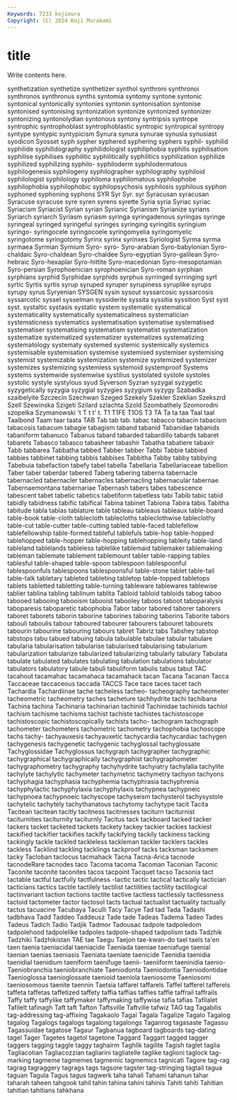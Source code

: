 ```yaml
---
Keywords: 7233 kojimura
Copyright: (C) 2024 Koji Murakami
---
```


# title

Write contents here.



synthetization synthetize synthetizer synthol synthroni synthronoi synthronos synthronus
synths syntomia syntomy syntone syntonic syntonical syntonically syntonies syntonin syntonisation
syntonise syntonised syntonising syntonization syntonize syntonized syntonizer syntonizing syntonolydian syntonous
syntony syntripsis syntrope syntrophic syntrophoblast syntrophoblastic syntropic syntropical syntropy syntype
syntypic syntypicism Synura synura synurae synusia synusiast syodicon Syosset syph
sypher syphered syphering syphers syphil- syphilid syphilide syphilidography syphilidologist syphiliphobia
syphilis syphilisation syphilise syphilises syphilitic syphilitically syphilitics syphilization syphilize syphilized
syphilizing syphilo- syphiloderm syphilodermatous syphilogenesis syphilogeny syphilographer syphilography syphiloid syphilologist
syphilology syphiloma syphilomatous syphilophobe syphilophobia syphilophobic syphilopsychosis syphilosis syphilous syphon
syphoned syphoning syphons SYR Syr Syr. syr Syracusan syracusan Syracuse
syracuse syre syren syrens syrette Syria syria Syriac syriac Syriacism
Syriacist Syrian syrian Syrianic Syrianism Syrianize syrians Syriarch syriarch Syriasm
syriasm syringa syringadenous syringas syringe syringeal syringed syringeful syringes syringing
syringitis syringium syringo- syringocele syringocoele syringomyelia syringomyelic syringotome syringotomy Syrinx
syrinx syrinxes Syriologist Syrma syrma syrmaea Syrmian Syrnium Syro- syro-
Syro-arabian Syro-babylonian Syro-chaldaic Syro-chaldean Syro-chaldee Syro-egyptian Syro-galilean Syro-hebraic Syro-hexaplar Syro-hittite
Syro-macedonian Syro-mesopotamian Syro-persian Syrophoenician syrophoenician Syro-roman syrphian syrphians syrphid Syrphidae
syrphids syrphus syrringed syrringing syrt syrtic Syrtis syrtis syrup syruped
syruper syrupiness syruplike syrups syrupy syrus Syryenian SYSGEN sysin sysout
syssarcosic syssarcosis syssarcotic syssel sysselman syssiderite syssita syssitia syssition Syst
syst syst. systaltic systasis systatic system systematic systematical systematicality systematically
systematicalness systematician systematicness systematics systematisation systematise systematised systematiser systematising systematism
systematist systematization systematize systematized systematizer systematizes systematizing systematology systematy systemed
systemic systemically systemics systemisable systemisation systemise systemised systemiser systemising systemist
systemizable systemization systemize systemized systemizer systemizes systemizing systemless systemoid systemproof
Systems systems systemwide systemwise systilius systolated systole systoles systolic systyle
systylous syud Syverson Syzran syzygal syzygetic syzygetically syzygia syzygial syzygies
syzygium syzygy Szabadka szaibelyite Szczecin Szechwan Szeged Szekely Szekler Szeklian
Szekszrd Szell Szewinska Szigeti Szilard szlachta Szold Szombathely Szomorodni szopelka
Szymanowski 't T t t' t. T1 T1FE T1OS T3
TA Ta ta taa Taal taal Taalbond Taam taar taata
TAB Tab tab tab. tabac tabacco tabacin tabacism tabacosis tabacum
tabagie tabagism taband tabanid Tabanidae tabanids tabaniform tabanuco Tabanus tabard
tabarded tabardillo tabards tabaret tabarets Tabasco tabasco tabasheer tabashir Tabatha
tabatiere tabaxir Tabb tabbarea Tabbatha tabbed Tabber tabber Tabbi Tabbie
tabbied tabbies tabbinet tabbing tabbis tabbises Tabbitha Tabby tabby tabbying
Tabebuia tabefaction tabefy tabel tabella Tabellaria Tabellariaceae tabellion Taber taber
taberdar tabered Taberg tabering taberna tabernacle tabernacled tabernacler tabernacles tabernacling
tabernacular tabernae Tabernaemontana tabernariae Tabernash tabers tabes tabescence tabescent tabet
tabetic tabetics tabetiform tabetless tabi Tabib tabic tabid tabidly tabidness
tabific tabifical Tabina tabinet Tabiona Tabira tabis Tabitha tabitude tabla
tablas tablature table tableau tableaus tableaux table-board table-book table-cloth tablecloth
tablecloths tableclothwise tableclothy table-cut table-cutter table-cutting tabled table-faced tablefellow tablefellowship
table-formed tableful tablefuls table-hop table-hopped tablehopped table-hopper table-hopping tablehopping tableity
table-land tableland tablelands tableless tablelike tablemaid tablemaker tablemaking tableman tablemate
tablement tablemount tabler table-rapping tables tablesful table-shaped table-spoon tablespoon tablespoonful
tablespoonfuls tablespoons tablespoonsful table-stone tablet table-tail table-talk tabletary tableted tableting
tabletop table-topped tabletops tablets tabletted tabletting table-turning tableware tablewares tablewise
tablier tablina tabling tablinum tablita Tabloid tabloid tabloids tabog taboo
tabooed tabooing tabooism tabooist tabooley taboos taboot taboparalysis taboparesis taboparetic
tabophobia Tabor tabor tabored taborer taborers taboret taborets taborin taborine
taborines taboring taborins Taborite tabors tabouli taboulis tabour taboured tabourer
tabourers tabouret tabourets tabourin tabourine tabouring tabours tabret Tabriz tabs
Tabshey tabstop tabstops tabu tabued tabuing tabula tabulable tabulae tabular
tabulare tabularia tabularisation tabularise tabularised tabularising tabularium tabularization tabularize tabularized
tabularizing tabularly tabulary Tabulata tabulate tabulated tabulates tabulating tabulation tabulations
tabulator tabulators tabulatory tabule tabuli tabuliform tabulis tabus tabut TAC
tacahout tacamahac tacamahaca tacamahack tacan Tacana Tacanan Tacca Taccaceae taccaceous
taccada TACCS Tace tace taces tacet tach Tachardia Tachardiinae tache
tacheless tacheo- tacheography tacheometer tacheometric tacheometry taches tacheture tachhydrite tachi
tachibana Tachina tachina Tachinaria tachinarian tachinid Tachinidae tachinids tachiol tachism
tachisme tachisms tachist tachiste tachistes tachistoscope tachistoscopic tachistoscopically tachists tacho-
tachogram tachograph tachometer tachometers tachometric tachometry tachophobia tachoscope tachs tachy-
tachyauxesis tachyauxetic tachycardia tachycardiac tachygen tachygenesis tachygenetic tachygenic tachyglossal tachyglossate
Tachyglossidae Tachyglossus tachygraph tachygrapher tachygraphic tachygraphical tachygraphically tachygraphist tachygraphometer tachygraphometry
tachygraphy tachyhydrite tachyiatry tachylalia tachylite tachylyte tachylytic tachymeter tachymetric tachymetry
tachyon tachyons tachyphagia tachyphasia tachyphemia tachyphrasia tachyphrenia tachyphylactic tachyphylaxia tachyphylaxis
tachypnea tachypneic tachypnoea tachypnoeic tachyscope tachyseism tachysterol tachysystole tachytelic tachytely
tachythanatous tachytomy tachytype tacit Tacita Tacitean tacitean tacitly tacitness tacitnesses
taciturn taciturnist taciturnities taciturnity taciturnly Tacitus tack tackboard tacked tacker
tackers tacket tacketed tackets tackety tackey tackier tackies tackiest tackified
tackifier tackifies tackify tackifying tackily tackiness tacking tackingly tackle tackled
tackleless tackleman tackler tacklers tackles tackless Tacklind tackling tacklings tackproof
tacks tacksman tacksmen tacky Tacloban taclocus tacmahack Tacna Tacna-Arica tacnode
tacnodeRare tacnodes taco Tacoma tacoma Tacoman Taconian Taconic Taconite taconite
taconites tacos tacpoint Tacquet tacso Tacsonia tact tactable tactful tactfully
tactfulness -tactic tactic tactical tactically tactician tacticians tactics tactile tactilely
tactilist tactilities tactility tactilogical tactinvariant taction tactions tactite tactive tactless
tactlessly tactlessness tactoid tactometer tactor tactosol tacts tactual tactualist tactuality
tactually tactus tacuacine Tacubaya Taculli Tacy Tacye Tad tad Tada
Tadashi tadbhava Tadd Taddeo Taddeusz Tade tade Tadeas Tadema Tadeo
Tades Tadeus Tadich Tadio Tadjik Tadmor Tadousac tadpole tadpoledom tadpolehood
tadpolelike tadpoles tadpole-shaped tadpolism tads Tadzhik Tadzhiki Tadzhikistan TAE tae
Taegu Taejon tae-kwan-do tael taels ta'en taen taenia taeniacidal taeniacide
Taeniada taeniae taeniafuge taenial taenian taenias taeniasis Taeniata taeniate taenicide
Taenidia taenidia taenidial taenidium taeniform taenifuge taenii- taeniiform taeninidia taenio-
Taeniobranchia taeniobranchiate Taeniodonta Taeniodontia Taeniodontidae Taenioglossa taenioglossate taenioid taeniola taeniosome
Taeniosomi taeniosomous taenite taennin Taetsia taffarel taffarels Taffel tafferel tafferels
taffeta taffetas taffetized taffety taffia taffias taffies taffle taffrail taffrails
Taffy taffy taffylike taffymaker taffymaking taffywise tafia tafias Tafilalet Tafilelt
tafinagh Taft taft Tafton Taftsville Taftville tafwiz TAG tag Tagabilis
tag-addressing tag-affixing Tagakaolo Tagal Tagala Tagalize Tagalo Tagalog tagalog Tagalogs
tagalogs tagalong tagalongs Taganrog tagasaste Tagassu Tagassuidae tagatose Tagaur Tagbanua
tagboard tagboards tag-dating tagel Tager Tagetes tagetol tagetone Taggard Taggart
tagged tagger taggers tagging taggle taggy taghairm Taghlik tagilite Tagish
taglet taglia Tagliacotian Tagliacozzian tagliarini tagliatelle taglike taglioni taglock tag-marking
tagmeme tagmemes tagmemic tagmemics tagnicati Tagore tag-rag tagrag tagraggery tagrags
tags tagsore tagster tag-stringing tagtail tagua taguan Tagula Tagus tagus
tagwerk taha tahali Tahami tahanun tahar taharah taheen tahgook tahil
tahin tahina tahini tahinis Tahiti tahiti Tahitian tahitian tahitians tahkhana
